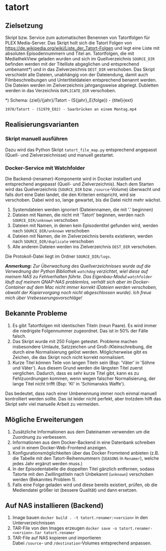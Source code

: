 # tatort

## Zielsetzung
Skript bzw. Service zum automatischen Benennen von Tatortfolgen für PLEX Media-Server. Das Skript holt sich die Tatort Folgen von https://de.wikipedia.org/wiki/Liste_der_Tatort-Folgen und legt eine Liste mit absoluten Episodennummern und Titel an. Tatortfolgen, die mit MediathekView geladen wurden und sich im Quellverzeichnis `SOURCE_DIR` befinden werden mit der Titelliste abgeglichen und entsprechend umbenannt*) und in das Zielverzeichnis `DEST_DIR` verschoben. Das Skript verschiebt alle Dateien, unabhängig von der Dateiendung, damit auch Filmbeschreibungen und Untertiteldateien entsprechend benannt werden. Die Dateien werden im Zielverzeichnis jahrgangsweise abgelegt. Dubletten werden in das Verzeichnis `DUPLICATE_DIR` verschoben.

*) Schema: {ziel}/{jahr}/Tatort - (S{jahr}_E{folge}) - {titel}{ext}

```
1970/Tatort - (S1970_E02) - Saarbrücken an einem Montag.mp4
```

## Realisierungsvarianten
### Skript manuell ausführen
Dazu wird das Python Skript `tatort_file_map.py` entsprechend angepasst (Quell- und Zielverzeichnisse) und manuell gestartet.

### Docker-Service mit Watchfolder
Die Backend-(renamer)-Komponente wird in Docker installiert und entsprechend angepasst (Quell- und Zielverzeichnis). Nach dem Starten wird das Quelverzeichnis (`SOURCE_DIR` bzw. `/source`-Volume) überwacht und falls dort eine Datei landet, die den Kriterien entspricht, wird sie verschoben. Dabei wird so, lange gewartet, bis die Datei nicht mehr wächst.
1. Systemdateien werden ignoriert (Dateiennamen, die mit '.' beginnen)
1. Dateien mit Namen, die nicht mit 'Tatort' beginnen, werden nach `SOURCE_DIR/unknown` verschoben
1. Dateien mit Namen, in denen kein Episodentitel gefunden wird, werden nach `SOURCE_DIR/unknown` verschoben
1. Dateien mit Namen, die im Zielverzeichnis bereits existieren, werden nach `SOURCE_DIR/duplicate` verschoben
1. Alle anderen Dateien werden ins Zielverzeichnis `DEST_DIR` verschoben.

Die Protokoll-Datei liegt im Ordner `SOURCE_DIR/logs`.

***Anmerkung:** Zur Überwachung des Quellverzeichnisses wurde auf die Verwednung der Python Bibliothek `watchdog` verzichtet, wiel diese auf meinem NAS zu Fehlverhalten führte. Das Eigenbau-Modul `watchfolder` läuft auf meinem QNAP-NAS problemlos, verhält sich aber im Docker-Container auf dem Mac nicht immer korrekt (Dateien werden verschoben, obwohl der Kopiervorgang noch nicht abgeschlossen wurde). Ich freue mich über Vrebesserungsvorschläge!*
## Bekannte Probleme
1. Es gibt Tatortfolgen mit identischen Titeln (neun Paare). Es wird immer die niedrigste Folgennummer zugeordnet. Das ist in 50% der Fälle falsch.
1. Das Skript wurde mit 250 Folgen getestet. Probleme machen insbesondere Umlaute, Satzzeichen und Groß-/Kleinschreibung, die durch eine Normalisierung gelöst werden. Möglicherweise gibt es Zeichen, die das Skript noch nicht korrekt normalisiert.
1. Kurze Titel können Teile von langen Titeln sein (Bsp: 'Väter' in 'Söhne und Väter'). Aus diesem Grund werden die längsten Titel zuerst verglichen. Dadurch, dass es sehr kurze Titel gibt, kann es zu Fehlzuordnungen kommen, wenn wegen falscher Normalisierung, der lange Titel nicht trifft (Bsp: 'KI' in 'Schimanskis Waffe').

Das bedeutet, dass nach einer Umbenennung immer noch einmal manuell kontrolliert werden sollte. Das ist leider nicht perfekt, aber trotzdem hilft das Skript sehr viel manuelle Arbeit zu vermeiden.

## Mögliche Erweiterungen

1. Zusätzliche Informationen aus dem Dateinamen verwenden um die Zuordnung zu verbessern.
1. Informationen aus dem Docker-Backend in eine Datenbank schreiben und in einem Docker-Web-Frontend anzeigen.
1. Konfigurationsmöglichkeiten über das Docker Fromntend anbieten (z.B. die Tabelle mit den Tatort-Reihennummern (`SEASONS` in `Renamer`), welche jedes Jahr ergänzt werden muss.)
1. In der Episodentabelle die doppelten Titel gänzlich entfernen, sodass Tatorte mit den Zwillingstiteln nach Unbekannt (`unknown`) verschoben werden (Bekanntes Problem 1).
1. Falls eine Folge geladen wird und diese bereits existiert, prüfen, ob die Mediendatei größer ist (bessere Qualität) und dann ersetzen.

## Auf NAS installieren (Backend)

1. Image bauen `docker build . -t tatort.renamer:<version>` in den Unterverzeichnissen
1. TAR-File von den Images erzeugen `docker save -o tatort.renamer-<version>.tar tatort.renamer`
1. TAR-File auf NAS kopieren und importieren \
Dabei `/source`- und `/destination`-Volumes entsprechend anpassen.